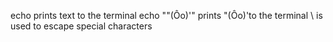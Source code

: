 echo prints text to the terminal
echo "\"(Ôo)'" prints "(Ôo)'to the terminal \ is used to escape special characters
